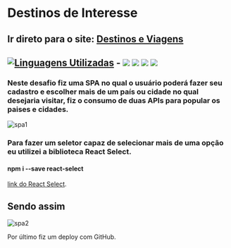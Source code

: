 # Destinos de Interesse
## Ir direto para o site: [Destinos e Viagens](https://yagoferre.github.io/desafio-allyhub/)

## [![Linguagens Utilizadas](https://img.shields.io/badge/Linguagens-Utilizadas%20-%23323330.svg?&style=for-the-badge&logo=perfil&logoColor=black&color=F745B5)](https://github.com/iuricode/readme-template/tree/main/profile) - <img src="https://img.shields.io/badge/JavaScript-F7DF1E?style=for-the-badge&logo=javascript&logoColor=black" /> <img src="https://img.shields.io/badge/HTML5-E34F26?style=for-the-badge&logo=html5&logoColor=white" /> <img src="https://img.shields.io/badge/CSS3-1572B6?style=for-the-badge&logo=css3&logoColor=white" /> <img src="https://img.shields.io/badge/React-20232A?style=for-the-badge&logo=react&logoColor=61DAFB" />

### Neste desafio fiz uma SPA no qual o usuário poderá fazer seu cadastro e escolher mais de um país ou cidade no qual desejaria visitar, fiz o consumo de duas APIs para popular os paises e cidades.

![spa1](https://user-images.githubusercontent.com/103700322/198481368-6460eb0c-c551-49e2-a534-61f124c2a074.png)

### Para fazer um seletor capaz de selecionar mais de uma opção eu utilizei a biblioteca React Select.
#### npm i --save react-select
[link do React Select](https://react-select.com/home#getting-started).

## Sendo assim
![spa2](https://user-images.githubusercontent.com/103700322/198485143-97d67a83-3c15-4ba4-92ca-a0433db8b41f.png)

Por último fiz um deploy com GitHub.

